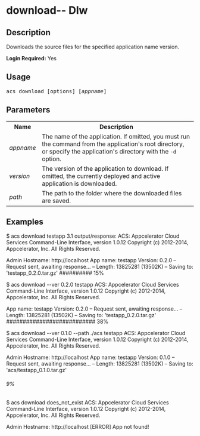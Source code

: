 # download-- Dlw

## Description

Downloads the source files for the specified application name version. 

**Login Required:** Yes

## Usage

<pre class="prettyprint">
acs download [options] [<i>appname</i>]
</pre>


## Parameters

<table class="doc-table">
    <tbody>
        <tr>
            <th>Name</th>
            <th>Description</th>
        </tr>
        <tr>
            <td><i>appname</i></td>
            <td>The name of the application. If omitted, you must run the command from the application's root directory, or specify the application's directory with the <code>-d</code> option.</td>
        </tr>
        <tr>
            <td><i>version</i></td>
            <td>The version of the application to download. If omitted, the currently deployed and active application is downloaded.</td>
        </tr>
        <tr>
            <td><i>path</i></td>
            <td>The path to the folder where the downloaded files are saved.</td>
        </tr>
    </tbody>
</table>

## Examples
    
$ acs download testapp
3.1 output/response:
ACS: Appcelerator Cloud Services Command-Line Interface, version 1.0.12
Copyright (c) 2012-2014, Appcelerator, Inc. All Rights Reserved.

Admin Hostname: http://localhost
App name: testapp Version: 0.2.0
– Request sent, awaiting response...
– Length: 13825281 (13502K)
– Saving to: 'testapp_0.2.0.tar.gz'
########## 15%

$ acs download --ver 0.2.0 testapp
ACS: Appcelerator Cloud Services Command-Line Interface, version 1.0.12
Copyright (c) 2012-2014, Appcelerator, Inc. All Rights Reserved.

App name: testapp Version: 0.2.0
– Request sent, awaiting response...
– Length: 13825281 (13502K)
– Saving to: 'testapp_0.2.0.tar.gz'
########################### 38%

$ acs download --ver 0.1.0 --path ./acs testapp
ACS: Appcelerator Cloud Services Command-Line Interface, version 1.0.12
Copyright (c) 2012-2014, Appcelerator, Inc. All Rights Reserved.

Admin Hostname: http://localhost
App name: testapp Version: 0.1.0
– Request sent, awaiting response...
– Length: 13825281 (13502K)
– Saving to: 'acs/testapp_0.1.0.tar.gz'
###### 9%

$ acs download does_not_exist
ACS: Appcelerator Cloud Services Command-Line Interface, version 1.0.12
Copyright (c) 2012-2014, Appcelerator, Inc. All Rights Reserved.

Admin Hostname: http://localhost
[ERROR] App not found! 